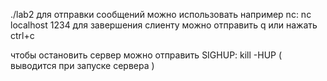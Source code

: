 
./lab2
для отправки сообщений можно использовать например nc: 
nc localhost 1234
для завершения слиенту можно отправить q или нажать ctrl+c

чтобы остановить сервер можно отправить SIGHUP: kill -HUP <PID> (<PID> выводится при запуске сервера )
